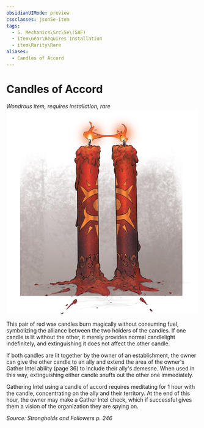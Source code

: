 ```yaml
---
obsidianUIMode: preview
cssclasses: json5e-item
tags:
  - 5. Mechanics\Src\5e\(SAF)
  - item\Gear\Requires Installation
  - item\Rarity\Rare
aliases:
  - Candles of Accord
---
```

# Candles of Accord
*Wondrous item, requires installation, rare*  
![](https://raw.githubusercontent.com/TheGiddyLimit/homebrew/master/_img/SaF/candles-accord.jpg#right)  


This pair of red wax candles burn magically without consuming fuel, symbolizing the alliance between the two holders of the candles. If one candle is lit without the other, it merely provides normal candlelight indefinitely, and extinguishing it does not affect the other candle.

If both candles are lit together by the owner of an establishment, the owner can give the other candle to an ally and extend the area of the owner's Gather Intel ability (page 36) to include their ally's demesne. When used in this way, extinguishing either candle snuffs out the other one immediately.

Gathering Intel using a candle of accord requires meditating for 1 hour with the candle, concentrating on the ally and their territory. At the end of this hour, the owner may make a Gather Intel check, which if successful gives them a vision of the organization they are spying on.

*Source: Strongholds and Followers p. 246*
